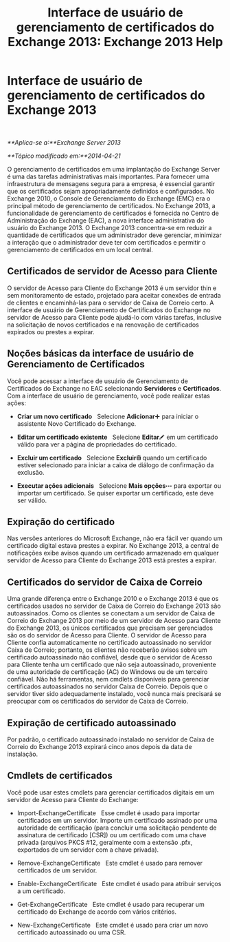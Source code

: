 ﻿---
title: 'Interface de usuário de gerenciamento de certificados do Exchange 2013: Exchange 2013 Help'
TOCTitle: Interface de usuário de gerenciamento de certificados do Exchange 2013
ms:assetid: 8975848d-07f0-4643-9eac-20aece69945f
ms:mtpsurl: https://technet.microsoft.com/pt-br/library/JJ984582(v=EXCHG.150)
ms:contentKeyID: 52058854
ms.date: 05/22/2018
mtps_version: v=EXCHG.150
ms.translationtype: MT
---

# Interface de usuário de gerenciamento de certificados do Exchange 2013

 

_**Aplica-se a:**Exchange Server 2013_

_**Tópico modificado em:**2014-04-21_

O gerenciamento de certificados em uma implantação do Exchange Server é uma das tarefas administrativas mais importantes. Para fornecer uma infraestrutura de mensagens segura para a empresa, é essencial garantir que os certificados sejam apropriadamente definidos e configurados. No Exchange 2010, o Console de Gerenciamento do Exchange (EMC) era o principal método de gerenciamento de certificados. No Exchange 2013, a funcionalidade de gerenciamento de certificados é fornecida no Centro de Administração do Exchange (EAC), a nova interface administrativa do usuário do Exchange 2013. O Exchange 2013 concentra-se em reduzir a quantidade de certificados que um administrador deve gerenciar, minimizar a interação que o administrador deve ter com certificados e permitir o gerenciamento de certificados em um local central.

## Certificados de servidor de Acesso para Cliente

O servidor de Acesso para Cliente do Exchange 2013 é um servidor thin e sem monitoramento de estado, projetado para aceitar conexões de entrada de clientes e encaminhá-las para o servidor de Caixa de Correio certo. A interface de usuário de Gerenciamento de Certificados do Exchange no servidor de Acesso para Cliente pode ajudá-lo com várias tarefas, inclusive na solicitação de novos certificados e na renovação de certificados expirados ou prestes a expirar.

## Noções básicas da interface de usuário de Gerenciamento de Certificados

Você pode acessar a interface de usuário de Gerenciamento de Certificados do Exchange no EAC selecionando **Servidores** e **Certificados**. Com a interface de usuário de gerenciamento, você pode realizar estas ações:

  - **Criar um novo certificado**   Selecione **Adicionar**![Ícone Adicionar](images/JJ218640.c1e75329-d6d7-4073-a27d-498590bbb558(EXCHG.150).gif "Ícone Adicionar") para iniciar o assistente Novo Certificado do Exchange.

  - **Editar um certificado existente**   Selecione **Editar**![Ícone de edição](images/JJ218640.6f53ccb2-1f13-4c02-bea0-30690e6ea71d(EXCHG.150).gif "Ícone de edição") em um certificado válido para ver a página de propriedades do certificado.

  - **Excluir um certificado**   Selecione **Excluir**![Excluir ícone](images/JJ673559.14f639f6-61e8-4418-bbfb-0db14de9d2f5(EXCHG.150).gif "Excluir ícone") quando um certificado estiver selecionado para iniciar a caixa de diálogo de confirmação da exclusão.

  - **Executar ações adicionais**   Selecione **Mais opções**![Ícone Mais opções](images/JJ150550.5381819e-3b21-4873-8714-e9b956290b28(EXCHG.150).gif "Ícone Mais opções") para exportar ou importar um certificado. Se quiser exportar um certificado, este deve ser válido.

## Expiração do certificado

Nas versões anteriores do Microsoft Exchange, não era fácil ver quando um certificado digital estava prestes a expirar. No Exchange 2013, a central de notificações exibe avisos quando um certificado armazenado em qualquer servidor de Acesso para Cliente do Exchange 2013 está prestes a expirar.

## Certificados do servidor de Caixa de Correio

Uma grande diferença entre o Exchange 2010 e o Exchange 2013 é que os certificados usados no servidor de Caixa de Correio do Exchange 2013 são autoassinados. Como os clientes se conectam a um servidor de Caixa de Correio do Exchange 2013 por meio de um servidor de Acesso para Cliente do Exchange 2013, os únicos certificados que precisam ser gerenciados são os do servidor de Acesso para Cliente. O servidor de Acesso para Cliente confia automaticamente no certificado autoassinado no servidor Caixa de Correio; portanto, os clientes não receberão avisos sobre um certificado autoassinado não confiável, desde que o servidor de Acesso para Cliente tenha um certificado que não seja autoassinado, proveniente de uma autoridade de certificação (AC) do Windows ou de um terceiro confiável. Não há ferramentas, nem cmdlets disponíveis para gerenciar certificados autoassinados no servidor Caixa de Correio. Depois que o servidor tiver sido adequadamente instalado, você nunca mais precisará se preocupar com os certificados do servidor de Caixa de Correio.

## Expiração de certificado autoassinado

Por padrão, o certificado autoassinado instalado no servidor de Caixa de Correio do Exchange 2013 expirará cinco anos depois da data de instalação.

## Cmdlets de certificados

Você pode usar estes cmdlets para gerenciar certificados digitais em um servidor de Acesso para Cliente do Exchange:

  - Import-ExchangeCertificate   Esse cmdlet é usado para importar certificados em um servidor. Importe um certificado assinado por uma autoridade de certificação (para concluir uma solicitação pendente de assinatura de certificado \[CSR\]) ou um certificado com uma chave privada (arquivos PKCS \#12, geralmente com a extensão .pfx, exportados de um servidor com a chave privada).

  - Remove-ExchangeCertificate   Este cmdlet é usado para remover certificados de um servidor.

  - Enable-ExchangeCertificate   Este cmdlet é usado para atribuir serviços a um certificado.

  - Get-ExchangeCertificate   Este cmdlet é usado para recuperar um certificado do Exchange de acordo com vários critérios.

  - New-ExchangeCertificate   Este cmdlet é usado para criar um novo certificado autoassinado ou uma CSR.

